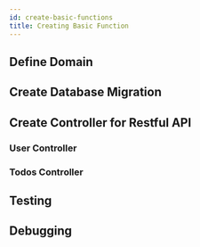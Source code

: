 ```yaml
---
id: create-basic-functions
title: Creating Basic Function
---
```



## Define Domain

## Create Database Migration

## Create Controller for Restful API
### User Controller 
### Todos Controller

## Testing

## Debugging

